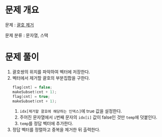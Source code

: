 # 문제 개요

문제 : [괄호 제거](https://www.acmicpc.net/problem/2800)

문제 분류 : 문자열, 스택

# 문제 풀이

1. 괄호쌍의 위치를 파악하여 벡터에 저장한다.
2. 벡터에서 제거할 괄호의 부분집합을 구한다.
   ```cpp
   flag[cnt] = false;
   makeSubset(cnt + 1);
   flag[cnt] = true;
   makeSubset(cnt + 1);
   ```
   1. `idx[제거할 괄호에 해당하는 인덱스]`에 true 값을 설정한다.
   2. 주어진 문자열에서 `i`번째 문자의 `idx[i]` 값이 false인 것만 `temp`에 덧붙인다.
   3. `temp`를 정답 벡터에 추가한다.
3. 정답 벡터를 정렬하고 중복을 제거한 뒤 출력한다.
